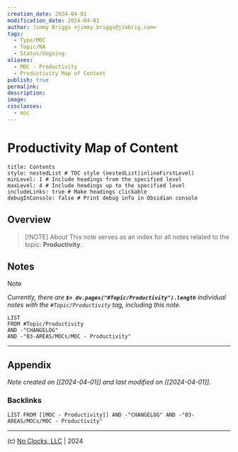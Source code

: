 ```yaml
---
creation_date: 2024-04-01
modification_date: 2024-04-01
author: Jimmy Briggs <jimmy.briggs@jimbrig.com>
tags:
  - Type/MOC
  - Topic/NA
  - Status/Ongoing
aliases:
  - MOC - Productivity
  - Productivity Map of Content
publish: true
permalink:
description:
image:
cssclasses:
  - moc
---
```


# Productivity Map of Content

```table-of-contents
title: Contents 
style: nestedList # TOC style (nestedList|inlineFirstLevel)
minLevel: 1 # Include headings from the specified level
maxLevel: 4 # Include headings up to the specified level
includeLinks: true # Make headings clickable
debugInConsole: false # Print debug info in Obsidian console
```

## Overview

> [!NOTE] About
> This note serves as an index for all notes related to the topic: **Productivity**.

## Notes

> [!NOTE]
> *Currently, there are **`$= dv.pages("#Topic/Productivity").length`**  individual notes with the `#Topic/Productivity` tag, including this note.*

```dataview
LIST
FROM #Topic/Productivity
AND -"CHANGELOG"
AND -"03-AREAS/MOCs/MOC - Productivity"
```

***

## Appendix

*Note created on [[2024-04-01]] and last modified on [[2024-04-01]].*

### Backlinks

```dataview
LIST FROM [[MOC - Productivity]] AND -"CHANGELOG" AND -"03-AREAS/MOCs/MOC - Productivity"
```

***

(c) [No Clocks, LLC](https://github.com/noclocks) | 2024